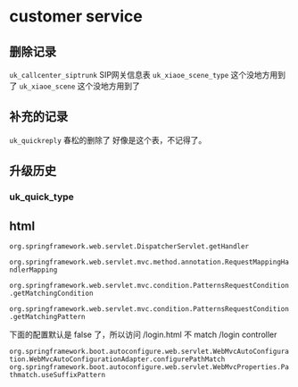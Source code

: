 # customer service

## 删除记录

`uk_callcenter_siptrunk` SIP网关信息表
`uk_xiaoe_scene_type` 这个没地方用到了
`uk_xiaoe_scene` 这个没地方用到了

## 补充的记录

`uk_quickreply` 春松的删除了 好像是这个表，不记得了。

## 升级历史

### uk_quick_type

## html

`org.springframework.web.servlet.DispatcherServlet.getHandler`

`org.springframework.web.servlet.mvc.method.annotation.RequestMappingHandlerMapping`

`org.springframework.web.servlet.mvc.condition.PatternsRequestCondition.getMatchingCondition`

`org.springframework.web.servlet.mvc.condition.PatternsRequestCondition.getMatchingPattern`

下面的配置默认是 false 了，所以访问 /login.html 不 match /login controller

`org.springframework.boot.autoconfigure.web.servlet.WebMvcAutoConfiguration.WebMvcAutoConfigurationAdapter.configurePathMatch`
`org.springframework.boot.autoconfigure.web.servlet.WebMvcProperties.Pathmatch.useSuffixPattern`
